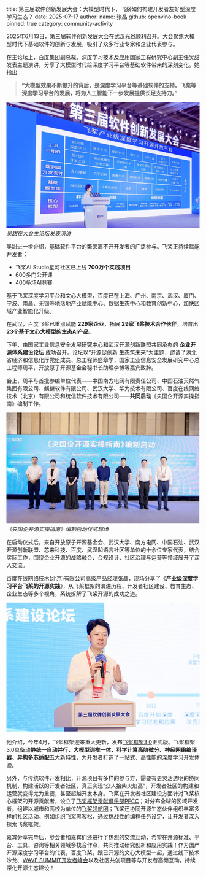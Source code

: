 title: 第三届软件创新发展大会：大模型时代下，飞桨如何构建开发者友好型深度学习生态？
date: 2025-07-17
author:
   name: 张晶
   github: openvino-book
pinned: true
category: community-activity


2025年6月13日，第三届软件创新发展大会在武汉光谷顺利召开。大会聚焦大模型时代下基础软件的创新与发展，吸引了众多行业专家和企业代表参与。

在主论坛上，百度集团副总裁、深度学习技术及应用国家工程研究中心副主任吴甜发表主题演讲，分享了大模型时代给深度学习平台等基础软件带来的深刻变化。她指出：

> **“大模型效果不断提升的背后，是深度学习平台等基础软件的支持。飞桨等深度学习平台的发展，将为人工智能下一步发展提供长足支持力。”**


![wutian](../images/2025_3rd_sw_conf/wutian.png)
*吴甜在大会主论坛发表演讲*


吴甜进一步介绍，基础软件平台的繁荣离不开开发者的广泛参与。飞桨正持续赋能开发者：

- 飞桨AI Studio星河社区已上线 **700万个实践项目**
- 600多门公开课
- 400多场AI竞赛

基于飞桨深度学习平台和文心大模型，百度已在上海、广州、南京、武汉、厦门、宁波、南昌、无锡等地落地产业赋能中心、数据生态中心和教育创新中心，加快区域产业智能化升级。

在武汉，百度飞桨已重点赋能 **229家企业**，拓展 **29家飞桨技术合作伙伴**，培育出 **23个基于文心大模型的生态AI产品**。


下午，由国家工业信息安全发展研究中心和武汉开源创新联盟共同承办的 **企业开源体系建设论坛** 成功召开。论坛以“开源促创新 生态筑未来”为主题，邀请了湖北省经济和信息化厅党组成员、总工程师盛章学，国家工业信息安全发展研究中心总工程师周平，开放原子开源基金会秘书长助理李博等嘉宾致辞。

会上，周平与首批参编单位代表——中国南方电网有限责任公司、中国石油天然气集团有限公司、麒麟软件有限公司、武汉大学、华为技术有限公司、百度在线网络技术（北京）有限公司和统信软件技术有限公司——**共同启动**《央国企开源实操指南》编制工作。


![startup](../images/2025_3rd_sw_conf/startup.png)
*《央国企开源实操指南》编制启动仪式现场*


在启动仪式后，来自开放原子开源基金会、武汉大学、南方电网、中国石油、武汉开源创新联盟、芯来科技、百度、武汉凹语言社区等单位的十余位专家代表，结合实际工作，围绕企业开源的战略融合、合规设计、社区治理与运营等领域展开了深入交流。

百度在线网络技术(北京)有限公司高级产品经理张晶，现场分享了《**产业级深度学习平台飞桨的开源实践**》，从飞桨框架的演进历程、开发者社区建设、教育生态、企业生态等多个视角，系统拆解了飞桨开源的成功之道。

![alex](../images/2025_3rd_sw_conf/alex.jpg)


他介绍，今年4月，飞桨框架迎来重大更新，发布[飞桨框架3.0](https://mp.weixin.qq.com/s/MAdo7fZ6dfeGcCQUtRP2ag)正式版。飞桨框架3.0具备动**静统一自动并行、大模型训推一体、科学计算高阶微分、神经网络编译器、异构多芯适配**五大新特性，为开发者打造了一站式、高性能的深度学习开发体验。

另外，与传统软件开发相比，开源项目有多样的参与方，需要有更灵活透明的协同机制，构建活跃的开发者社区，真正实现“众人拾柴火焰高”，开发者社区的构建和运营就变得尤为重要，甚至超越开发本身。飞桨在开发者社区建设方面针对飞桨核心框架的开源贡献者，设立了[飞桨框架贡献俱乐部PFCC](https://github.com/PaddlePaddle/community/tree/master/pfcc)；对分布全球的区域开发者，组建以城市和高校为单位的[飞桨领航团](https://www.paddlepaddle.org.cn/ppdenavigategroup)；飞桨还协同开源生态伙伴组织丰富多样的社区活动。例如组织飞桨黑客松，通过挑战性的编程任务设定，让开发者深入探索飞桨框架。

嘉宾分享完毕后，参会者和嘉宾们还进行了热烈的交流互动，希望在开源标准、平台、工具、咨询等相关领域多找合作点，共同推动研究创新和应用实践！作为国产开源深度学习平台的代表，百度飞桨，跟已开源的文心大模型一起，通过线下技术沙龙、[WAVE SUMMIT开发者峰会](https://www.wavesummit.com.cn/)以及社区共创项目‌等与开发者高频互动，持续深化开源生态建设！
